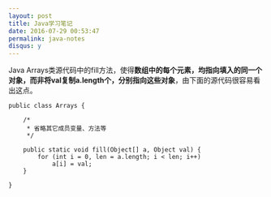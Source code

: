 ```yaml
---
layout: post
title: Java学习笔记
date: 2016-07-29 00:53:47
permalink: java-notes
disqus: y
---
```




Java Arrays类源代码中的fill方法，使得**数组中的每个元素，均指向填入的同一个对象，而非将val复制a.length个，分别指向这些对象**，由下面的源代码很容易看出这点。

```
public class Arrays {

    /*
     * 省略其它成员变量、方法等
     */

    public static void fill(Object[] a, Object val) {
        for (int i = 0, len = a.length; i < len; i++)
            a[i] = val;
    }

}
```

